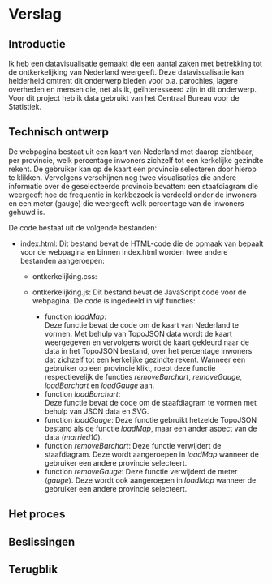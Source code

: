 # Verslag

Introductie
-----------
Ik heb een datavisualisatie gemaakt die een aantal zaken met betrekking tot de ontkerkelijking van Nederland weergeeft. Deze datavisualisatie kan helderheid omtrent dit onderwerp bieden voor 
o.a. parochies, lagere overheden en mensen die, net als ik, geïnteresseerd zijn in dit onderwerp. Voor dit project heb ik data gebruikt van het Centraal Bureau voor de Statistiek.



Technisch ontwerp
-----------------
De webpagina bestaat uit een kaart van Nederland met daarop zichtbaar, per provincie, welk percentage inwoners zichzelf tot een kerkelijke gezindte rekent. De gebruiker kan op de kaart een provincie selecteren door hierop te klikken. Vervolgens verschijnen nog twee visualisaties die andere informatie over de geselecteerde provincie bevatten:  een staafdiagram die weergeeft hoe de frequentie in kerkbezoek is verdeeld onder de inwoners en een meter (gauge) die weergeeft welk percentage van de inwoners gehuwd is.

De code bestaat uit de volgende bestanden:

* index.html:
	Dit bestand bevat de HTML-code die de opmaak van bepaalt voor de webpagina en binnen index.html worden twee andere bestanden aangeroepen:
	* ontkerkelijking.css:

	* ontkerkelijking.js:
	Dit bestand bevat de JavaScript code voor de webpagina. De code is ingedeeld in vijf functies:
		*	function *loadMap*:  
		      Deze functie bevat de code om de kaart van Nederland te vormen. Met behulp van TopoJSON data wordt de kaart weergegeven en vervolgens wordt de kaart gekleurd naar de data in het TopoJSON bestand, over het percentage inwoners dat zichzelf tot een kerkelijke gezindte rekent. Wanneer een gebruiker op een provincie klikt, roept deze functie respectievelijk de functies *removeBarchart*, *removeGauge*, *loadBarchart* en *loadGauge* aan. 
		*	function *loadBarchart*:  
			  Deze functie bevat de code om de staafdiagram te vormen met behulp van JSON data en SVG.
		*	function *loadGauge*:
			  Deze functie gebruikt hetzelde TopoJSON bestand als de functie *loadMap*, maar een ander aspect van de data (*married10*).
		*	function *removeBarchart*:
			  Deze functie verwijdert de staafdiagram. Deze wordt aangeroepen in *loadMap* wanneer de gebruiker een andere provincie selecteert.
		*	function *removeGauge*:
			  Deze functie verwijderd de meter (*gauge*). Deze wordt ook aangeroepen in *loadMap* wanneer de gebruiker een andere provincie selecteert.


Het proces
----------



Beslissingen 
------------

Terugblik
---------
